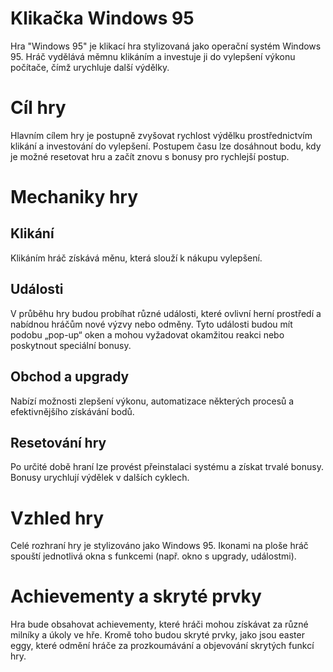 # Klikačka Windows 95

Hra "Windows 95" je klikací hra stylizovaná jako operační systém Windows 95. Hráč vydělává měmnu klikáním a investuje ji do vylepšení výkonu počítače, čímž urychluje další výdělky.

# Cíl hry

Hlavním cílem hry je postupně zvyšovat rychlost výdělku prostřednictvím klikání a investování do vylepšení. Postupem času lze dosáhnout bodu, kdy je možné resetovat hru a začít znovu s bonusy pro rychlejší postup.

# Mechaniky hry

## Klikání

Klikáním hráč získává měnu, která slouží k nákupu vylepšení.

## Události

V průběhu hry budou probíhat různé události, které ovlivní herní prostředí a nabídnou hráčům nové výzvy nebo odměny. Tyto události budou mít podobu „pop-up“ oken a mohou vyžadovat okamžitou reakci nebo poskytnout speciální bonusy.

## Obchod a upgrady

Nabízí možnosti zlepšení výkonu, automatizace některých procesů a efektivnějšího získávání bodů.

## Resetování hry

Po určité době hraní lze provést přeinstalaci systému a získat trvalé bonusy. Bonusy urychlují výdělek v dalších cyklech.

# Vzhled hry

Celé rozhraní hry je stylizováno jako Windows 95. Ikonami na ploše hráč spouští jednotlivá okna s funkcemi (např. okno s upgrady, událostmi).

# Achievementy a skryté prvky

Hra bude obsahovat achievementy, které hráči mohou získávat za různé milníky a úkoly ve hře. Kromě toho budou skryté prvky, jako jsou easter eggy, které odmění hráče za prozkoumávání a objevování skrytých funkcí hry.
